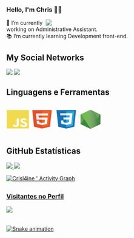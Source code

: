 ### Hello, I'm Chris 🙋🏻

<img src="https://raw.githubusercontent.com/MicaelliMedeiros/micaellimedeiros/master/image/computer-illustration.png" min-width="400px" max-width="400px" width="400px" align="right">



 🔭 I’m currently working on Administrative Assistant.
 <br>
 📚 I’m currently learning Development front-end.


## **My Social Networks**

<a href="https://www.linkedin.com/in/crislaine-siqueira-a2506310b/" target="_blank"><img src="https://img.shields.io/badge/-LinkedIn-%23333?style=for-the-badge&logo=linkedin&logoColor=white" target="_blank"></a> 
  <a href="mailto:crislaine.siqueira1997@gmail.com" alt="Gmail" target="_blank">
  <img src="https://img.shields.io/badge/-Gmail-%23333?style=for-the-badge&logo=gmail&logoColor=white"> 
</a>
 

## **Linguagens e Ferramentas** 

<div style="display: inline_block"><br>
  <img align="center"  height="50" width="60" src="https://raw.githubusercontent.com/devicons/devicon/master/icons/javascript/javascript-plain.svg">
    <img align="center"  height="50" width="60" src="https://raw.githubusercontent.com/devicons/devicon/master/icons/html5/html5-original.svg">
  <img align="center"  height="50" width="60" src="https://raw.githubusercontent.com/devicons/devicon/master/icons/css3/css3-original.svg">
<src="https://media.discordapp.net/attachments/639956127056134178/890373478988013628/Publicacoes_Instagram_1_1.png?width=676&height=676">
 <img align="center" height="50" width="60" src="https://raw.githubusercontent.com/github/explore/80688e429a7d4ef2fca1e82350fe8e3517d3494d/topics/nodejs/nodejs.png">
      </div>

  <br>
  
  ## **GitHub Estatísticas**
  
<div>
 <p align="left">
  <a href="https://github.com/crisl4ine">
  <img width="49.5%" src="https://github-readme-stats.vercel.app/api?username=crisl4ine&show_icons=true&theme=dracula&include_all_commits=true&count_private=true"/>
  <img width="49.5%" src="https://github-readme-stats.vercel.app/api/top-langs/?username=crisl4ine&layout=compact&langs_count=7&theme=dracula"/> </p>
   
  
![Crisl4ine ' Activity Graph](https://activity-graph.herokuapp.com/graph?username=crisl4ine&custom_title=Crisl4ine%20Contribution%20Graph&theme=dracula&bg_color=282828&hide_border=true&line=FF1493&point=FF1493)
</div>

##

 ### Visitantes no Perfil
<div>
  
 <img align="relative" src="https://profile-counter.glitch.me/crisl4ine/count.svg" > 
 </div>
 <br>
 <div>
  
  ![Snake animation](https://github.com/crisl4ine/crisl4ine/blob/output/github-contribution-grid-snake.svg)
  
  </div>
